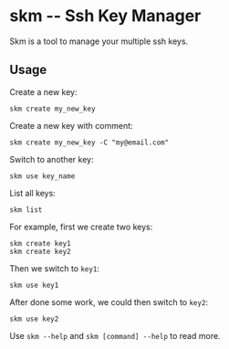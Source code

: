 # skm -- Ssh Key Manager

Skm is a tool to manage your multiple ssh keys.


## Usage

Create a new key:

    skm create my_new_key

Create a new key with comment:

    skm create my_new_key -C "my@email.com"

Switch to another key:

    skm use key_name

List all keys:

    skm list


For example, first we create two keys:

    skm create key1
    skm create key2

Then we switch to `key1`:

    skm use key1

After done some work, we could then switch to `key2`:

    skm use key2

Use `skm --help` and `skm [command] --help` to read more.

